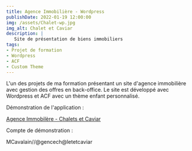 ```yaml
---
title: Agence Immobilière - Wordpress
publishDate: 2022-01-19 12:00:00
img: /assets/Chalet-wp.jpg
img_alt: Chalet et Caviar
description: | 
   Site de présentation de biens immobiliers
tags:
- Projet de formation
- Wordpress
- ACF
- Custom Theme
---
```


L'un des projets de ma formation présentant un site d'agence immobilière avec gestion des offres en back-office.
Le site est développé avec Wordpress et ACF avec un thème enfant personnalisé. 

Démonstration de l'application :

<a href="https://www.sebdru.fr/ChaletWordpress/" target="_blank">Agence Immobilère - Chalets et Caviar</a>

Compte de démonstration :

MCavalain//@gencech@letetcaviar



